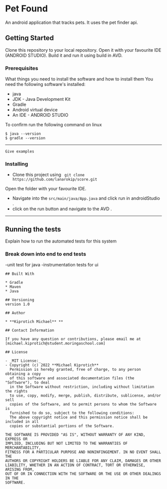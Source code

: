 # Pet Found

An android application that tracks pets. It uses the pet finder api.

## Getting Started
Clone this repository to your local repository.
 Open it with your favourite IDE (ANDROID STUDIO).
 Build it and run it using build in AVD.
### Prerequisites

What things you need to install the software and how to install them
You need the following software's installed:
- java
- JDK - Java Development Kit
- Gradle
- Android virtual device
- An IDE - ANDROID STUDIO


To confirm run the following command on linux
```
$ java --version
$ gradle --version
```
---

```
Give examples
```

### Installing

* Clone this project using ``` git clone https://github.com/lanarokip/score.git```

Open the folder with your favourite IDE.
* Navigate into the ``` src/main/java/App.java ``` and click run in androidStudio .
* click on the run button and navigate to the AVD .
---

## Running the tests

Explain how to run the automated tests for this system

### Break down into end to end tests

-unit test for java
-instrumentation tests for ui
```
## Built With

* Gradle
* Maven
* Java

## Versioning
version 1.0

## Author

* **Kiprotich Michael** **

## Contact Information

If you have any question or contributions, please email me at [michael.kiprotich@student.moringaschool.com]

## License

- _MIT License:_
- Copyright (c) 2022 **Michael Kiprotich**
  Permission is hereby granted, free of charge, to any person obtaining a copy
  of this software and associated documentation files (the "Software"), to deal
  in the Software without restriction, including without limitation the rights
  to use, copy, modify, merge, publish, distribute, sublicense, and/or sell
  copies of the Software, and to permit persons to whom the Software is
  furnished to do so, subject to the following conditions:
  The above copyright notice and this permission notice shall be included in all
  copies or substantial portions of the Software.

THE SOFTWARE IS PROVIDED "AS IS", WITHOUT WARRANTY OF ANY KIND, EXPRESS OR
IMPLIED, INCLUDING BUT NOT LIMITED TO THE WARRANTIES OF MERCHANTABILITY,
FITNESS FOR A PARTICULAR PURPOSE AND NONINFINGEMENT. IN NO EVENT SHALL THE
AUTHORS OR COPYRIGHT HOLDERS BE LIABLE FOR ANY CLAIM, DAMAGES OR OTHER
LIABILITY, WHETHER IN AN ACTION OF CONTRACT, TORT OR OTHERWISE, ARISING FROM,
OUT OF OR IN CONNECTION WITH THE SOFTWARE OR THE USE OR OTHER DEALINGS IN THE
SOFTWARE.



